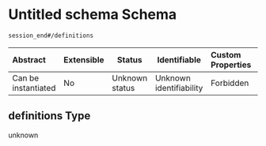 # Untitled schema Schema

```txt
session_end#/definitions
```




| Abstract            | Extensible | Status         | Identifiable            | Custom Properties | Additional Properties | Access Restrictions | Defined In                                                                                      |
| :------------------ | ---------- | -------------- | ----------------------- | :---------------- | --------------------- | ------------------- | ----------------------------------------------------------------------------------------------- |
| Can be instantiated | No         | Unknown status | Unknown identifiability | Forbidden         | Allowed               | none                | [session_end.schema.json\*](../../../spec/0.0.1/session_end.schema.json "open original schema") |

## definitions Type

unknown
